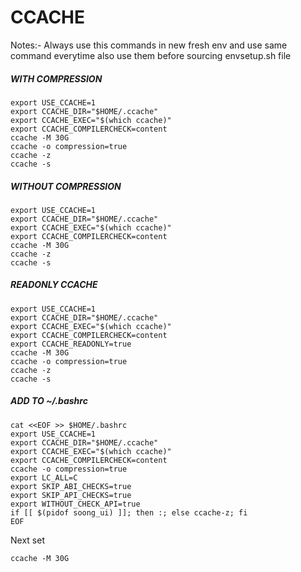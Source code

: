 # CCACHE
Notes:- Always use this commands in new fresh env and use same command everytime also use them before sourcing envsetup.sh file

##### WITH COMPRESSION 
```
export USE_CCACHE=1
export CCACHE_DIR="$HOME/.ccache"
export CCACHE_EXEC="$(which ccache)"
export CCACHE_COMPILERCHECK=content
ccache -M 30G
ccache -o compression=true
ccache -z
ccache -s
```
##### WITHOUT COMPRESSION
```
export USE_CCACHE=1
export CCACHE_DIR="$HOME/.ccache"
export CCACHE_EXEC="$(which ccache)"
export CCACHE_COMPILERCHECK=content
ccache -M 30G
ccache -z
ccache -s
```
##### READONLY CCACHE
```
export USE_CCACHE=1
export CCACHE_DIR="$HOME/.ccache"
export CCACHE_EXEC="$(which ccache)"
export CCACHE_COMPILERCHECK=content
export CCACHE_READONLY=true
ccache -M 30G
ccache -o compression=true
ccache -z
ccache -s
```
##### ADD TO ~/.bashrc
```
cat <<EOF >> $HOME/.bashrc
export USE_CCACHE=1
export CCACHE_DIR="$HOME/.ccache"
export CCACHE_EXEC="$(which ccache)"
export CCACHE_COMPILERCHECK=content
ccache -o compression=true
export LC_ALL=C
export SKIP_ABI_CHECKS=true
export SKIP_API_CHECKS=true
export WITHOUT_CHECK_API=true
if [[ $(pidof soong_ui) ]]; then :; else ccache-z; fi
EOF
```
Next set 
```
ccache -M 30G
```
